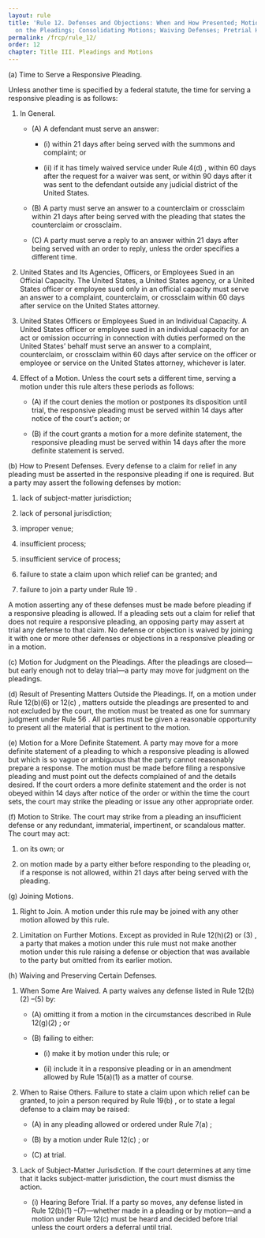 ```yaml
---
layout: rule
title: 'Rule 12. Defenses and Objections: When and How Presented; Motion for Judgment
  on the Pleadings; Consolidating Motions; Waiving Defenses; Pretrial Hearing'
permalink: /frcp/rule_12/
order: 12
chapter: Title III. Pleadings and Motions
---
```


(a) Time to Serve a Responsive Pleading.


Unless another time is specified by a federal statute, the time for serving a responsive pleading is as follows:


1. In General.


    - (A) A defendant must serve an answer:


        - (i) within 21 days after being served with the summons and complaint; or


        - (ii) if it has timely waived service under Rule 4(d) , within 60 days after the request for a waiver was sent, or within 90 days after it was sent to the defendant outside any judicial district of the United States.


    - (B) A party must serve an answer to a counterclaim or crossclaim within 21 days after being served with the pleading that states the counterclaim or crossclaim.


    - (C) A party must serve a reply to an answer within 21 days after being served with an order to reply, unless the order specifies a different time.


2. United States and Its Agencies, Officers, or Employees Sued in an Official Capacity. The United States, a United States agency, or a United States officer or employee sued only in an official capacity must serve an answer to a complaint, counterclaim, or crossclaim within 60 days after service on the United States attorney.


3. United States Officers or Employees Sued in an Individual Capacity. A United States officer or employee sued in an individual capacity for an act or omission occurring in connection with duties performed on the United States’ behalf must serve an answer to a complaint, counterclaim, or crossclaim within 60 days after service on the officer or employee or service on the United States attorney, whichever is later.


4. Effect of a Motion. Unless the court sets a different time, serving a motion under this rule alters these periods as follows:


    - (A) if the court denies the motion or postpones its disposition until trial, the responsive pleading must be served within 14 days after notice of the court's action; or


    - (B) if the court grants a motion for a more definite statement, the responsive pleading must be served within 14 days after the more definite statement is served.


(b) How to Present Defenses. Every defense to a claim for relief in any pleading must be asserted in the responsive pleading if one is required. But a party may assert the following defenses by motion:


1. lack of subject-matter jurisdiction;


2. lack of personal jurisdiction;


3. improper venue;


4. insufficient process;


5. insufficient service of process;


6. failure to state a claim upon which relief can be granted; and


7. failure to join a party under Rule 19 .


A motion asserting any of these defenses must be made before pleading if a responsive pleading is allowed. If a pleading sets out a claim for relief that does not require a responsive pleading, an opposing party may assert at trial any defense to that claim. No defense or objection is waived by joining it with one or more other defenses or objections in a responsive pleading or in a motion.


(c) Motion for Judgment on the Pleadings. After the pleadings are closed—but early enough not to delay trial—a party may move for judgment on the pleadings.


(d) Result of Presenting Matters Outside the Pleadings. If, on a motion under Rule 12(b)(6) or 12(c) , matters outside the pleadings are presented to and not excluded by the court, the motion must be treated as one for summary judgment under Rule 56 . All parties must be given a reasonable opportunity to present all the material that is pertinent to the motion.


(e) Motion for a More Definite Statement. A party may move for a more definite statement of a pleading to which a responsive pleading is allowed but which is so vague or ambiguous that the party cannot reasonably prepare a response. The motion must be made before filing a responsive pleading and must point out the defects complained of and the details desired. If the court orders a more definite statement and the order is not obeyed within 14 days after notice of the order or within the time the court sets, the court may strike the pleading or issue any other appropriate order.


(f) Motion to Strike. The court may strike from a pleading an insufficient defense or any redundant, immaterial, impertinent, or scandalous matter. The court may act:


1. on its own; or


2. on motion made by a party either before responding to the pleading or, if a response is not allowed, within 21 days after being served with the pleading.


(g) Joining Motions.


1. Right to Join. A motion under this rule may be joined with any other motion allowed by this rule.


2. Limitation on Further Motions. Except as provided in Rule 12(h)(2) or (3) , a party that makes a motion under this rule must not make another motion under this rule raising a defense or objection that was available to the party but omitted from its earlier motion.


(h) Waiving and Preserving Certain Defenses.


1. When Some Are Waived. A party waives any defense listed in Rule 12(b)(2) –(5) by:


    - (A) omitting it from a motion in the circumstances described in Rule 12(g)(2) ; or


    - (B) failing to either:


        - (i) make it by motion under this rule; or


        - (ii) include it in a responsive pleading or in an amendment allowed by Rule 15(a)(1) as a matter of course.


2. When to Raise Others. Failure to state a claim upon which relief can be granted, to join a person required by Rule 19(b) , or to state a legal defense to a claim may be raised:


    - (A) in any pleading allowed or ordered under Rule 7(a) ;


    - (B) by a motion under Rule 12(c) ; or


    - (C) at trial.


3. Lack of Subject-Matter Jurisdiction. If the court determines at any time that it lacks subject-matter jurisdiction, the court must dismiss the action.


    - (i) Hearing Before Trial. If a party so moves, any defense listed in Rule 12(b)(1) –(7)—whether made in a pleading or by motion—and a motion under Rule 12(c) must be heard and decided before trial unless the court orders a deferral until trial.
